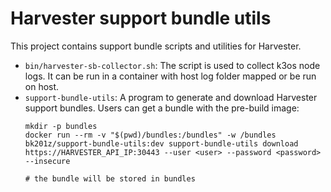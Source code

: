 # Harvester support bundle utils

This project contains support bundle scripts and utilities for Harvester.

- `bin/harvester-sb-collector.sh`: The script is used to collect k3os node logs. It can be run in a container with host log folder mapped or be run on host.
- `support-bundle-utils`: A program to generate and download Harvester support bundles. Users can get a bundle with the pre-build image:
  ```
  mkdir -p bundles
  docker run --rm -v "$(pwd)/bundles:/bundles" -w /bundles bk201z/support-bundle-utils:dev support-bundle-utils download https://HARVESTER_API_IP:30443 --user <user> --password <password> --insecure

  # the bundle will be stored in bundles
  ```
